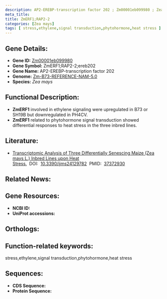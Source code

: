 ```yaml
---
description: AP2-EREBP-transcription factor 202 ; Zm00001eb099980 ; Zea mays
meta_title:
title: ZmERF1;RAP2-2
categories: [Zea mays]
tags: [ stress,ethylene,signal transduction,phytohormone,heat stress ]
---
```


## Gene Details:
- **Gene ID:**	[Zm00001eb099980]()
- **Gene Symbol:** ZmERF1;RAP2-2;ereb202
- **Gene Name:** AP2-EREBP-transcription factor 202
- **Genome:** [Zm-B73-REFERENCE-NAM-5.0]()
- **Species:** *Zea mays*

## Functional Description:
   - **ZmERF1** involved in ethylene signaling were upregulated in B73 or SH19B but downregulated in PH4CV.
   - **ZmERF1** related to phytohormone signal transduction showed differential responses to heat stress in the three inbred lines.

## Literature:
   - [Transcriptomic Analysis of Three Differentially Senescing Maize (Zea mays L.) Inbred Lines upon Heat Stress.]( https://www.mdpi.com/1422-0067/24/12/9782)&nbsp;&nbsp;DOI:&nbsp;&nbsp;[10.3390/ijms24129782](https://www.mdpi.com/1422-0067/24/12/9782)&nbsp;&nbsp;PMID:&nbsp;&nbsp;[37372930](https://pubmed.ncbi.nlm.nih.gov/37372930/)

## Related News:

## Gene Resources:
- **NCBI ID:** [](https://www.ncbi.nlm.nih.gov/gene/?term=)
- **UniProt accessions:** [](https://www.uniprot.org/uniprotkb//entry)

## Orthologs:

## Function-related keywords:
stress,ethylene,signal transduction,phytohormone,heat stress

## Sequences:
- **CDS Sequence:**
- **Protein Sequence:**
